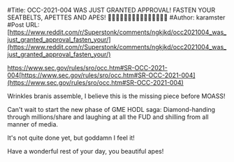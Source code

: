 #Title: OCC-2021-004 WAS JUST GRANTED APPROVAL! FASTEN YOUR SEATBELTS, APETTES AND APES! 🚀🚀🚀🚀🚀🚀🚀🚀🚀🚀🚀🚀🚀🚀🚀
#Author: karamster
#Post URL: [https://www.reddit.com/r/Superstonk/comments/ngkjkd/occ2021004_was_just_granted_approval_fasten_your/](https://www.reddit.com/r/Superstonk/comments/ngkjkd/occ2021004_was_just_granted_approval_fasten_your/)


https://www.sec.gov/rules/sro/occ.htm#SR-OCC-2021-004[https://www.sec.gov/rules/sro/occ.htm#SR-OCC-2021-004](https://www.sec.gov/rules/sro/occ.htm#SR-OCC-2021-004)

Wrinkles branis assemble, I believe this is the missing piece before MOASS!

Can't wait to start the new phase of GME HODL saga: Diamond-handing through millions/share and laughing at all the FUD and shilling from all manner of media.

It's not quite done yet, but goddamn I feel it!

Have a wonderful rest of your day, you beautiful apes!